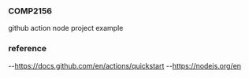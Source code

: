 ### COMP2156 
github  action node project example 

### reference 
--https://docs.github.com/en/actions/quickstart
--https://nodejs.org/en